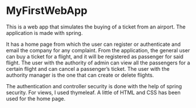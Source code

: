 # MyFirstWebApp
This is a web app that simulates the buying of a ticket from an airport. The application is made with spring.

It has a home page from which the user can register or authenticate and email the company for any complaint. From the application, the general user can buy a ticket for a flight, and it will be registered as passenger for said flight. The user with the authority of admin can view all the passengers for a certain flight and can cancel a passenger’s ticket. The user with the authority manager is the one that can create or delete flights.

The authentication and controller security is done with the help of spring security. For views, I used thymeleaf. A little of HTML and CSS has been used for the home page.

